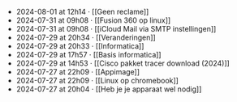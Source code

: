 - 2024-08-01 at 12h14 · [[Geen reclame]]
- 2024-07-31 at 09h08 · [[Fusion 360 op linux]]
- 2024-07-31 at 09h08 · [[iCloud Mail via SMTP instellingen]]
- 2024-07-29 at 20h34 · [[Veranderingen]]
- 2024-07-29 at 20h33 · [[Informatica]]
- 2024-07-29 at 17h57 · [[Basis informatica]]
- 2024-07-29 at 14h53 · [[Cisco pakket tracer download (2024)]]
- 2024-07-27 at 22h09 · [[Appimage]]
- 2024-07-27 at 22h09 · [[Linux op chromebook]]
- 2024-07-27 at 20h04 · [[Heb je je apparaat wel nodig]]
